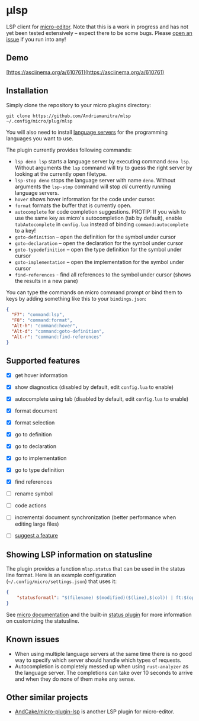 # µlsp

LSP client for [micro-editor](https://github.com/zyedidia/micro).
Note that this is a work in progress and has not yet been tested extensively – expect there to be some bugs.
Please [open an issue](https://github.com/Andriamanitra/mlsp/issues/new) if you run into any!


## Demo

[https://asciinema.org/a/610761](https://asciinema.org/a/610761)


## Installation

Simply clone the repository to your micro plugins directory:

```
git clone https://github.com/Andriamanitra/mlsp ~/.config/micro/plug/mlsp
```

You will also need to install [language servers](LanguageServers.md) for the
programming languages you want to use.

The plugin currently provides following commands:

- `lsp deno lsp` starts a language server by executing command `deno lsp`.
  Without arguments the `lsp` command will try to guess the right server by
  looking at the currently open filetype.
- `lsp-stop deno` stops the language server with name `deno`. Without arguments
  the `lsp-stop` command will stop _all_ currently running language servers.
- `hover` shows hover information for the code under cursor.
- `format` formats the buffer that is currently open.
- `autocomplete` for code completion suggestions. PROTIP: If you wish to use the
  same key as micro's autocompletion (tab by default), enable `tabAutocomplete`
  in `config.lua` instead of binding `command:autocomplete` to a key!
- `goto-definition` – open the definition for the symbol under cursor
- `goto-declaration` – open the declaration for the symbol under cursor
- `goto-typedefinition` – open the type definition for the symbol under cursor
- `goto-implementation` – open the implementation for the symbol under cursor
- `find-references` - find all references to the symbol under cursor (shows the results in a new pane)

You can type the commands on micro command prompt or bind them to keys by adding
something like this to your `bindings.json`:

```json
{
  "F7": "command:lsp",
  "F8": "command:format",
  "Alt-h": "command:hover",
  "Alt-d": "command:goto-definition",
  "Alt-r": "command:find-references"
}
```


## Supported features

- [x] get hover information
- [x] show diagnostics (disabled by default, edit `config.lua` to enable)
- [x] autocomplete using tab (disabled by default, edit `config.lua` to enable)
- [x] format document
- [x] format selection
- [x] go to definition
- [x] go to declaration
- [x] go to implementation
- [x] go to type definition
- [x] find references
- [ ] rename symbol
- [ ] code actions
- [ ] incremental document synchronization (better performance when editing large files)
- [ ] [suggest a feature](https://github.com/Andriamanitra/mlsp/issues/new)


## Showing LSP information on statusline

The plugin provides a function `mlsp.status` that can be used in the status line format.
Here is an example configuration (`~/.config/micro/settings.json`) that uses it:

```json
{
    "statusformatl": "$(filename) $(modified)($(line),$(col)) | ft:$(opt:filetype) | µlsp:$(mlsp.status)"
}
```

See [micro documentation](https://github.com/zyedidia/micro/blob/master/runtime/help/options.md)
and the built-in [status plugin](https://github.com/zyedidia/micro/blob/master/runtime/plugins/status/help/status.md)
for more information on customizing the statusline.


## Known issues

- When using multiple language servers at the same time there is no good way to
  specify which server should handle which types of requests.
- Autocompletion is completely messed up when using `rust-analyzer` as the language server.
  The completions can take over 10 seconds to arrive and when they do none of them make any sense.

## Other similar projects

* [AndCake/micro-plugin-lsp](https://github.com/AndCake/micro-plugin-lsp) is another LSP plugin for micro-editor.
